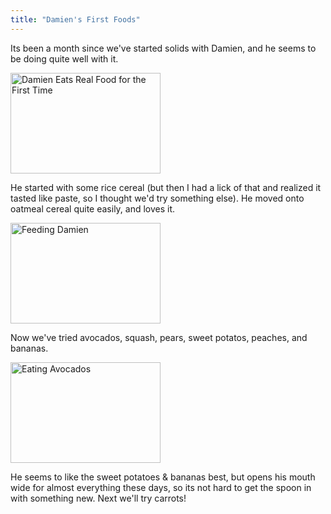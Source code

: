 ```yaml
---
title: "Damien's First Foods"
---
```

<p>Its been a month since we've started solids with Damien, and he seems to be doing quite well with it.</p>
<p><a href="http://www.flickr.com/photos/lemon/2144017470/" class="tt-flickr"><img src="http://farm3.static.flickr.com/2171/2144017470_9bc702851d_m.jpg" alt="Damien Eats Real Food for the First Time" width="240" height="161" border="0" /></a></p>
<p>He started with some rice cereal (but then I had a lick of that and realized it tasted like paste, so I thought we'd try something else).  He moved onto oatmeal cereal quite easily, and loves it.</p>
<p><a href="http://www.flickr.com/photos/lemon/2154285567/" class="tt-flickr"><img src="http://farm3.static.flickr.com/2363/2154285567_0c6a740db2_m.jpg" alt="Feeding Damien" width="240" height="161" border="0" /></a></p>
<p>Now we've tried avocados, squash, pears, sweet potatos, peaches, and bananas.</p>
<p><a href="http://www.flickr.com/photos/lemon/2208732554/" class="tt-flickr"><img src="http://farm3.static.flickr.com/2150/2208732554_0166b4ec87_m.jpg" alt="Eating Avocados" width="240" height="161" border="0" /></a></p>
<p>He seems to like the sweet potatoes &amp; bananas best, but opens his mouth wide for almost everything these days, so its not hard to get the spoon in with something new.  Next we'll try carrots!</p>
